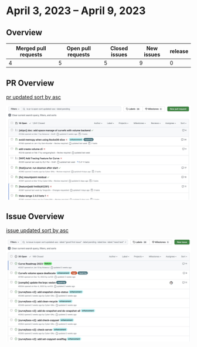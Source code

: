 # April 3, 2023 – April 9, 2023

## Overview

| Merged pull requests | Open pull requests | Closed issues | New issues | release |
|-- | -- | -- | -- | -- |
| 4 | 5 | 5 | 9 | 0 |

## PR Overview

[pr updated sort by asc](https://github.com/opencurve/curve/pulls?q=is%3Apr+is%3Aopen+sort%3Aupdated-asc+-label%3Apending)

![issue updated sort by asc](./images/2023-04-10-pr.jpg)

## Issue Overview

[issue updated sort by asc](https://github.com/opencurve/curve/issues?q=is%3Aissue+is%3Aopen+sort%3Aupdated-asc+-label%3A%22good+first+issue%22+-label%3Apending+-label%3Alow+-label%3A%22need+test%22+-label%3Abug)

![](./images/2023-0410-issue.jpg)